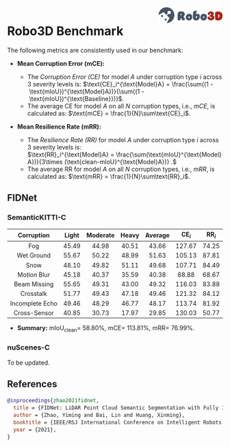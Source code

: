 <img src="../figs/logo2.png" align="right" width="30%">

# Robo3D Benchmark

The following metrics are consistently used in our benchmark:

- **Mean Corruption Error (mCE):**
  - The *Corruption Error (CE)* for model $A$ under corruption type $i$ across 3 severity levels is:
  $\text{CE}_i^{\text{Model}A} = \frac{\sum((1 - \text{mIoU})^{\text{Model}A})}{\sum((1 - \text{mIoU})^{\text{Baseline}})}$.
  - The average CE for model $A$ on all $N$ corruption types, i.e., *mCE*, is calculated as: $\text{mCE} = \frac{1}{N}\sum\text{CE}_i$.
  
- **Mean Resilience Rate (mRR):**
  - The *Resilience Rate (RR)* for model $A$ under corruption type $i$ across 3 severity levels is:
  $\text{RR}_i^{\text{Model}A} = \frac{\sum(\text{mIoU}^{\text{Model}A})}{3\times (\text{clean-mIoU}^{\text{Model}A})} .$
  - The average RR for model $A$ on all $N$ corruption types, i.e., *mRR*, is calculated as: $\text{mRR} = \frac{1}{N}\sum\text{RR}_i$.


## FIDNet

### SemanticKITTI-C
| Corruption      | Light | Moderate | Heavy | Average | $\text{CE}_i$ | $\text{RR}_i$ |
| :-------------: | :---: | :------: | :---: | :-----: | :-----------: | :-----------: |
| Fog             | 45.49 | 44.98 | 40.51 | 43.66 | 127.67 | 74.25 |
| Wet Ground      | 55.67 | 50.22 | 48.99 | 51.63 | 105.13 | 87.81 |
| Snow            | 48.10 | 49.82 | 51.11 | 49.68 | 107.71 | 84.49 |
| Motion Blur     | 45.18 | 40.37 | 35.59 | 40.38 | 88.88  | 68.67 |
| Beam Missing    | 55.65 | 49.31 | 43.00 | 49.32 | 116.03 | 83.88 |
| Crosstalk       | 51.77 | 49.43 | 47.18 | 49.46 | 121.32 | 84.12 |
| Incomplete Echo | 49.46 | 48.29 | 46.77 | 48.17 | 113.74 | 81.92 |
| Cross-Sensor    | 40.85 | 30.73 | 17.97 | 29.85 | 130.03 | 50.77 |

- **Summary:** $\text{mIoU}_{\text{clean}} =$ 58.80%, $\text{mCE} =$ 113.81%, $\text{mRR} =$ 76.99%.


### nuScenes-C
To be updated.



## References

```bib
@inproceedings{zhao2021fidnet,
  title = {FIDNet: LiDAR Point Cloud Semantic Segmentation with Fully Interpolation Decoding},
  author = {Zhao, Yiming and Bai, Lin and Huang, Xinming},
  booktitle = {IEEE/RSJ International Conference on Intelligent Robots and Systems},
  year = {2021},
}
```
